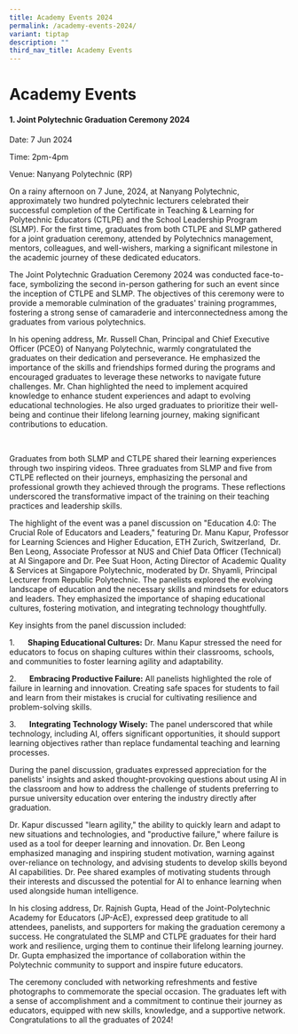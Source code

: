 ```yaml
---
title: Academy Events 2024
permalink: /academy-events-2024/
variant: tiptap
description: ""
third_nav_title: Academy Events
---
```

<h1>Academy Events</h1>
<h4>1. Joint Polytechnic Graduation Ceremony 2024</h4>
<p>Date: 7 Jun 2024</p>
<p>Time: 2pm-4pm</p>
<p>Venue: Nanyang Polytechnic (RP)</p>
<p>On a rainy afternoon on 7 June, 2024, at Nanyang Polytechnic, approximately
two hundred polytechnic lecturers celebrated their successful completion
of the Certificate in Teaching &amp; Learning for Polytechnic Educators
(CTLPE) and the School Leadership Program (SLMP). For the first time, graduates
from both CTLPE and SLMP gathered for a joint graduation ceremony, attended
by Polytechnics management, mentors, colleagues, and well-wishers, marking
a significant milestone in the academic journey of these dedicated educators.</p>
<p>The Joint Polytechnic Graduation Ceremony 2024 was conducted face-to-face,
symbolizing the second in-person gathering for such an event since the
inception of CTLPE and SLMP. The objectives of this ceremony were to provide
a memorable culmination of the graduates' training programmes, fostering
a strong sense of camaraderie and interconnectedness among the graduates
from various polytechnics.</p>
<p></p>
<p>In his opening address, Mr. Russell Chan, Principal and Chief Executive
Officer (PCEO) of Nanyang Polytechnic, warmly congratulated the graduates
on their dedication and perseverance. He emphasized the importance of the
skills and friendships formed during the programs and encouraged graduates
to leverage these networks to navigate future challenges. Mr. Chan highlighted
the need to implement acquired knowledge to enhance student experiences
and adapt to evolving educational technologies. He also urged graduates
to prioritize their well-being and continue their lifelong learning journey,
making significant contributions to education.</p>
<p>&nbsp;</p>
<p>Graduates from both SLMP and CTLPE shared their learning experiences through
two inspiring videos. Three graduates from SLMP and five from CTLPE reflected
on their journeys, emphasizing the personal and professional growth they
achieved through the programs. These reflections underscored the transformative
impact of the training on their teaching practices and leadership skills.</p>
<p></p>
<p></p>
<p>The highlight of the event was a panel discussion on "Education 4.0: The
Crucial Role of Educators and Leaders," featuring Dr. Manu Kapur, Professor
for Learning Sciences and Higher Education, ETH Zurich, Switzerland,&nbsp;
Dr. Ben Leong, Associate Professor at NUS and Chief Data Officer (Technical)
at AI Singapore and Dr. Pee Suat Hoon, Acting Director of Academic Quality
&amp; Services at Singapore Polytechnic, moderated by Dr. Shyamli, Principal
Lecturer from Republic Polytechnic. The panelists explored the evolving
landscape of education and the necessary skills and mindsets for educators
and leaders. They emphasized the importance of shaping educational cultures,
fostering motivation, and integrating technology thoughtfully.</p>
<p></p>
<p>Key insights from the panel discussion included:</p>
<p>1.&nbsp;&nbsp;&nbsp;&nbsp;&nbsp; <strong>Shaping Educational Cultures:</strong> Dr.
Manu Kapur stressed the need for educators to focus on shaping cultures
within their classrooms, schools, and communities to foster learning agility
and adaptability.</p>
<p>2.&nbsp;&nbsp;&nbsp;&nbsp;&nbsp; <strong>Embracing Productive Failure:</strong> All
panelists highlighted the role of failure in learning and innovation. Creating
safe spaces for students to fail and learn from their mistakes is crucial
for cultivating resilience and problem-solving skills.</p>
<p>3.&nbsp;&nbsp;&nbsp;&nbsp;&nbsp; <strong>Integrating Technology Wisely:</strong> The
panel underscored that while technology, including AI, offers significant
opportunities, it should support learning objectives rather than replace
fundamental teaching and learning processes.</p>
<p>During the panel discussion, graduates expressed appreciation for the
panelists' insights and asked thought-provoking questions about using AI
in the classroom and how to address the challenge of students preferring
to pursue university education over entering the industry directly after
graduation.</p>
<p>Dr. Kapur discussed "learn agility," the ability to quickly learn and
adapt to new situations and technologies, and "productive failure," where
failure is used as a tool for deeper learning and innovation. Dr. Ben Leong
emphasized managing and inspiring student motivation, warning against over-reliance
on technology, and advising students to develop skills beyond AI capabilities.
Dr. Pee shared examples of motivating students through their interests
and discussed the potential for AI to enhance learning when used alongside
human intelligence.</p>
<p></p>
<p></p>
<p>In his closing address, Dr. Rajnish Gupta, Head of the Joint-Polytechnic
Academy for Educators (JP-AcE), expressed deep gratitude to all attendees,
panelists, and supporters for making the graduation ceremony a success.
He congratulated the SLMP and CTLPE graduates for their hard work and resilience,
urging them to continue their lifelong learning journey. Dr. Gupta emphasized
the importance of collaboration within the Polytechnic community to support
and inspire future educators.</p>
<p>The ceremony concluded with networking refreshments and festive photographs
to commemorate the special occasion. The graduates left with a sense of
accomplishment and a commitment to continue their journey as educators,
equipped with new skills, knowledge, and a supportive network. Congratulations
to all the graduates of 2024!</p>